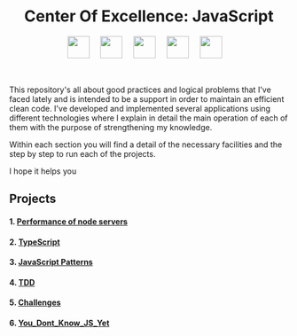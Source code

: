 <h1 align="center">Center Of Excellence: JavaScript</h1>
<p align="center">
  <img src="https://upload.wikimedia.org/wikipedia/commons/thumb/9/99/Unofficial_JavaScript_logo_2.svg/2048px-Unofficial_JavaScript_logo_2.svg.png" width="40" />
  &nbsp;&nbsp;&nbsp;
  <img src="https://iconape.com/wp-content/png_logo_vector/typescript.png" width="40" />
  &nbsp;&nbsp;&nbsp;
  <img src="https://victorroblesweb.es/wp-content/uploads/2018/01/nodejs-victorroblesweb.png" width="40" />
  &nbsp;&nbsp;&nbsp;
  <img src="https://cdn.freebiesupply.com/logos/large/2x/react-1-logo-png-transparent.png" width="40" />
  &nbsp;&nbsp;&nbsp;
  <img src="https://www.egm-robotics.com/assets/img/servicios/mas_servicios/aws.jpg" width="40" />
  &nbsp;&nbsp;&nbsp;
</p>
<br/ >
<p>
This repository's all about good practices and logical problems that I've faced lately and is intended to be a support in order to maintain an efficient clean code.
I've developed and implemented several applications using different technologies where I explain in detail the main operation of each of them with the purpose of strengthening my knowledge.

Within each section you will find a detail of the necessary facilities and the step by step to run each of the projects.

I hope it helps you

</p>

## Projects

#### 1. [Performance of node servers](https://github.com/Unosquare-CoE-JavaScript/samuel-cabal/tree/main/Advanced_NodeJs)

<!--#### 2. [JavaScript Asynchronous](https://github.com/Unosquare-CoE-JavaScript/samuel-cabal/tree/main)-->

#### 2. [TypeScript](https://github.com/Unosquare-CoE-JavaScript/samuel-cabal/tree/main/TypeScript_Fundamentals)

#### 3. [JavaScript Patterns](https://github.com/Unosquare-CoE-JavaScript/samuel-cabal/tree/main/Design_Patterns)

#### 4. [TDD](https://github.com/Unosquare-CoE-JavaScript/samuel-cabal/tree/main/TDD)

#### 5. [Challenges](https://github.com/Unosquare-CoE-JavaScript/samuel-cabal/tree/main/JavaScript_Challenges)

#### 6. [You_Dont_Know_JS_Yet](https://github.com/Unosquare-CoE-JavaScript/samuel-cabal/tree/main/You_Dont_Know_JS_Yet)

